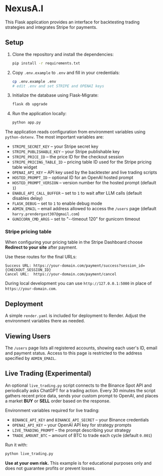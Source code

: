 # NexusA.I

This Flask application provides an interface for backtesting trading strategies and integrates Stripe for payments.

## Setup

1. Clone the repository and install the dependencies:
   ```bash
   pip install -r requirements.txt
   ```
2. Copy `.env.example` to `.env` and fill in your credentials:
   ```bash
   cp .env.example .env
   # edit .env and set STRIPE and OPENAI keys
   ```
3. Initialize the database using Flask-Migrate:
   ```bash
   flask db upgrade
   ```
4. Run the application locally:
   ```bash
   python app.py
   ```

The application reads configuration from environment variables using `python-dotenv`. The most important variables are:

- `STRIPE_SECRET_KEY` – your Stripe secret key
- `STRIPE_PUBLISHABLE_KEY` – your Stripe publishable key
- `STRIPE_PRICE_ID` – the price ID for the checkout session
- `STRIPE_PRICING_TABLE_ID` – pricing table ID used for the Stripe pricing table widget
- `OPENAI_API_KEY` – API key used by the backtester and live trading scripts
- `HOSTED_PROMPT_ID` – optional ID for an OpenAI hosted prompt
- `HOSTED_PROMPT_VERSION` – version number for the hosted prompt (default `1`)
- `ENABLE_API_CALL_BUFFER` – set to `1` to wait after LLM calls (default disables delay)
- `FLASK_DEBUG` – set to `1` to enable debug mode
- `ADMIN_EMAIL` – email address allowed to access the `/users` page (default `harry.prendergast307@gmail.com`)
- `GUNICORN_CMD_ARGS` – set to "--timeout 120" for gunicorn timeout

### Stripe pricing table

When configuring your pricing table in the Stripe Dashboard choose **Redirect to your site** after payment.

Use these routes for the final URLs:

```
Success URL: https://your-domain.com/payment/success?session_id={CHECKOUT_SESSION_ID}
Cancel URL:  https://your-domain.com/payment/cancel
```

During local development you can use `http://127.0.0.1:5000` in place of `https://your-domain.com`.

## Deployment

A simple `render.yaml` is included for deployment to Render. Adjust the environment variables there as needed.

## Viewing Users

The `/users` page lists all registered accounts, showing each user's ID, email
and payment status. Access to this page is restricted to the address specified
by `ADMIN_EMAIL`.

## Live Trading (Experimental)

An optional `live_trading.py` script connects to the Binance Spot API and
periodically asks ChatGPT for a trading action. Every 30 minutes the script
gathers recent price data, sends your custom prompt to OpenAI, and places a
market **BUY** or **SELL** order based on the response.

Environment variables required for live trading:

- `BINANCE_API_KEY` and `BINANCE_API_SECRET` – your Binance credentials
- `OPENAI_API_KEY` – your OpenAI API key for strategy prompts
- `LIVE_TRADING_PROMPT` – the prompt describing your strategy
- `TRADE_AMOUNT_BTC` – amount of BTC to trade each cycle (default `0.001`)

Run it with:

```bash
python live_trading.py
```

**Use at your own risk.** This example is for educational purposes only and does
not guarantee profits or prevent losses.
